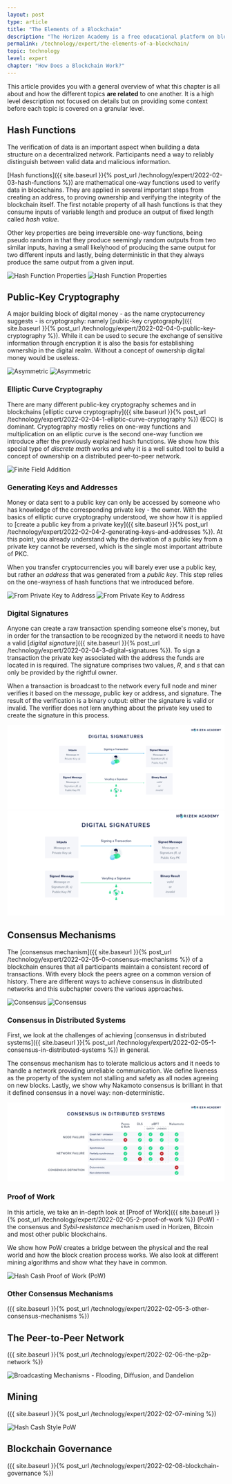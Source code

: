 ```yaml
---
layout: post
type: article
title: "The Elements of a Blockchain"
description: "The Horizen Academy is a free educational platform on blockchain technology, cryptocurrency, and privacy. This chapter is is not available yet. We add content frequently, sign up for our newsletter for notifications when it's released."
permalink: /technology/expert/the-elements-of-a-blockchain/
topic: technology
level: expert
chapter: "How Does a Blockchain Work?"
---
```


This article provides you with a general overview of what this chapter is all about and how the different topics **are related** to one another. It is a high level description not focused on details but on providing some context before each topic is covered on a granular level.

## Hash Functions

The verification of data is an important aspect when building a data structure on a decentralized network. Participants need a way to reliably distinguish between valid data and malicious information.

[Hash functions]({{ site.baseurl }}{% post_url /technology/expert/2022-02-03-hash-functions %}) are mathematical one-way functions used to verify data in blockchains. They are applied in several important steps from creating an address, to proving ownership and verifying the integrity of the blockchain itself. The first notable property of all hash functions is that they consume inputs of variable length and produce an output of fixed length called *hash value*.

Other key properties are being irreversible one-way functions, being pseudo random in that they produce seemingly random outputs from two similar inputs, having a small likelyhood of producing the same output for two different inputs and lastly, being deterministic in that they always produce the same output from a given input.

![Hash Function Properties](/assets/post_files/technology/expert/2.2-hash-functions/hash_function_D.jpg)
![Hash Function Properties](/assets/post_files/technology/expert/2.2-hash-functions/hash_function_M.jpg)

## Public-Key Cryptography

A major building block of digital money - as the name cryptocurrency suggests - is cryptography: namely [public-key cryptography]({{ site.baseurl }}{% post_url /technology/expert/2022-02-04-0-public-key-cryptography %}). While it can be used to secure the exchange of sensitive information through encryption it is also the basis for establishing ownership in the digital realm. Without a concept of ownership digital money would be useless.

![Asymmetric](/assets/post_files/technology/beginner/identity-in-blockchain/asymmetric_D.jpg)
![Asymmetric](/assets/post_files/technology/beginner/identity-in-blockchain/asymmetric_M.jpg)

### Elliptic Curve Cryptography

There are many different public-key cryptography schemes and in blockchains [elliptic curve cryptography]({{ site.baseurl }}{% post_url /technology/expert/2022-02-04-1-elliptic-curve-cryptography %}) (ECC) is dominant. Cryptography mostly relies on one-way functions and multiplication on an elliptic curve is the second one-way function we introduce after the previously explained hash functions. We show how this special type of *discrete math* works and why it is a well suited tool to build a concept of ownership on a distributed peer-to-peer network.

![Finite Field Addition](/assets/post_files/technology/expert/2.3.1-ecc/finite_addition.gif)

### Generating Keys and Addresses

Money or data sent to a public key can only be accessed by someone who has knowledge of the corresponding private key - the owner. With the basics of elliptic curve cryptography understood, we show how it is applied to [create a public key from a private key]({{ site.baseurl }}{% post_url /technology/expert/2022-02-04-2-generating-keys-and-addresses %}). At this point, you already understand why the derivation of a public key from a private key cannot be reversed, which is the single most important attribute of PKC.

When you transfer cryptocurrencies you will barely ever use a public key, but rather an *address* that was generated from a *public key*. This step relies on the one-wayness of hash functions that we introduced before.

![From Private Key to Address](/assets/post_files/technology/expert/2.3.2-keys-and-addresses/address-derivation-basic_D.jpg)
![From Private Key to Address](/assets/post_files/technology/expert/2.3.2-keys-and-addresses/address-derivation-basic_M.jpg)

### Digital Signatures

Anyone can create a raw transaction spending someone else's money, but in order for the transaction to be recognized by the netword it needs to have a valid [*digital signature*]({{ site.baseurl }}{% post_url /technology/expert/2022-02-04-3-digital-signatures %}). To sign a transaction the private key associated with the address the funds are located in is required. The signature comprises two values, *R*, and *s* that can only be provided by the rightful owner.

When a transaction is broadcast to the network every full node and miner verifies it based on the *message*, public key or address, and signature. The result of the verification is a binary output: either the signature is valid or invalid. The verifier does not lern anything about the private key used to create the signature in this process.

![Creating a Digital Signature and Verifying It](/assets/post_files/technology/expert/2.3.3-digital-signatures/digital-signature_D.jpg)
![Creating a Digital Signature and Verifying It](/assets/post_files/technology/expert/2.3.3-digital-signatures/digital-signature_M.jpg)

## Consensus Mechanisms

The [consensus mechanism]({{ site.baseurl }}{% post_url /technology/expert/2022-02-05-0-consensus-mechanisms %}) of a blockchain ensures that all participants maintain a consistent record of transactions. With every block the peers agree on a common version of history. There are different ways to achieve consensus in distributed networks and this subchapter covers the various approaches.

![Consensus](/assets/post_files/technology/advanced/consensus-mechanisms/consensus_D.jpg)
![Consensus](/assets/post_files/technology/advanced/consensus-mechanisms/consensus_M.jpg)

### Consensus in Distributed Systems

First, we look at the challenges of achieving [consensus in distributed systems]({{ site.baseurl }}{% post_url /technology/expert/2022-02-05-1-consensus-in-distributed-systems %}) in general.

The consensus mechanism has to tolerate malicious actors and it needs to handle a network providing unreliable communication. We define liveness as the property of the system not stalling and safety as all nodes agreeing on new blocks. Lastly, we show why Nakamoto consensus is brilliant in that it defined consensus in a novel way: non-deterministic.

![Different Consensus Mechanisms in Distributed Systems](/assets/post_files/technology/expert/2.1-elements-of-a-blockchain/consensus-in-distributed-systems_D.jpg)

### Proof of Work

In this article, we take an in-depth look at [Proof of Work]({{ site.baseurl }}{% post_url /technology/expert/2022-02-05-2-proof-of-work %}) (PoW) - the consensus and *Sybil-resistance* mechanism used in Horizen, Bitcoin and most other public blockchains.

We show how PoW creates a bridge between the physical and the real world and how the block creation process works. We also look at different mining algorithms and show what they have in common.

![Hash Cash Proof of Work (PoW)](/assets/post_files/technology/expert/2.4.2-pow/hash_cash_pow.jpg)

### Other Consensus Mechanisms
({{ site.baseurl }}{% post_url /technology/expert/2022-02-05-3-other-consensus-mechanisms %})

## The Peer-to-Peer Network
({{ site.baseurl }}{% post_url /technology/expert/2022-02-06-the-p2p-network %})


![Broadcasting Mechanisms - Flooding, Diffusion, and Dandelion](/assets/post_files/technology/expert/2.5-p2p/broadcasting_D.jpg)


## Mining
({{ site.baseurl }}{% post_url /technology/expert/2022-02-07-mining %})


![Hash Cash Style PoW](/assets/post_files/technology/expert/2.6-mining/hash_cash_pow.jpg)


## Blockchain Governance
({{ site.baseurl }}{% post_url /technology/expert/2022-02-08-blockchain-governance %})

